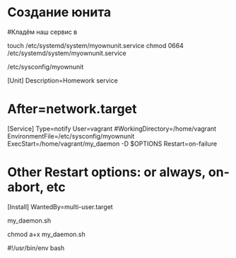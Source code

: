 # Создание юнита

#Кладём наш сервис в 

touch /etc/systemd/system/myownunit.service
chmod 0664 /etc/systemd/system/myownunit.service

/etc/sysconfig/myownunit

[Unit]
Description=Homework service
# After=network.target

[Service]
Type=notify
User=vagrant
#WorkingDirectory=/home/vagrant
EnvironmentFile=/etc/sysconfig/myownunit
ExecStart=/home/vagrant/my_daemon -D $OPTIONS
Restart=on-failure
# Other Restart options: or always, on-abort, etc

[Install]
WantedBy=multi-user.target


my_daemon.sh

chmod a+x my_daemon.sh

#!/usr/bin/env bash

